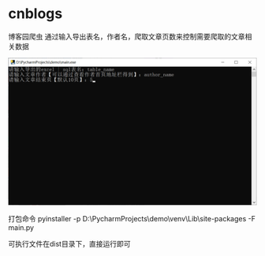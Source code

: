 # cnblogs

博客园爬虫
通过输入导出表名，作者名，爬取文章页数来控制需要爬取的文章相关数据

![Image text](https://github.com/tracyfun/cnblogs/blob/master/pic/20210611182433.png)

打包命令
pyinstaller -p D:\PycharmProjects\demo\venv\Lib\site-packages -F main.py

可执行文件在dist目录下，直接运行即可
